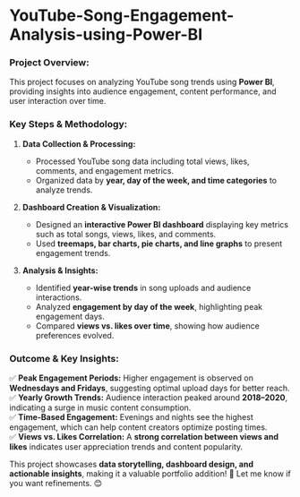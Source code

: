 # YouTube-Song-Engagement-Analysis-using-Power-BI 

### **Project Overview:**  
This project focuses on analyzing YouTube song trends using **Power BI**, providing insights into audience engagement, content performance, and user interaction over time.  

### **Key Steps & Methodology:**  
1. **Data Collection & Processing:**  
   - Processed YouTube song data including total views, likes, comments, and engagement metrics.  
   - Organized data by **year, day of the week, and time categories** to analyze trends.  

2. **Dashboard Creation & Visualization:**  
   - Designed an **interactive Power BI dashboard** displaying key metrics such as total songs, views, likes, and comments.  
   - Used **treemaps, bar charts, pie charts, and line graphs** to present engagement trends.  

3. **Analysis & Insights:**  
   - Identified **year-wise trends** in song uploads and audience interactions.  
   - Analyzed **engagement by day of the week**, highlighting peak engagement days.  
   - Compared **views vs. likes over time**, showing how audience preferences evolved.  

### **Outcome & Key Insights:**  

✅ **Peak Engagement Periods:** Higher engagement is observed on **Wednesdays and Fridays**, suggesting optimal upload days for better reach.  
✅ **Yearly Growth Trends:** Audience interaction peaked around **2018–2020**, indicating a surge in music content consumption.  
✅ **Time-Based Engagement:** Evenings and nights see the highest engagement, which can help content creators optimize posting times.  
✅ **Views vs. Likes Correlation:** A **strong correlation between views and likes** indicates user appreciation trends and content popularity.  

This project showcases **data storytelling, dashboard design, and actionable insights**, making it a valuable portfolio addition! 🚀 Let me know if you want refinements. 😊

